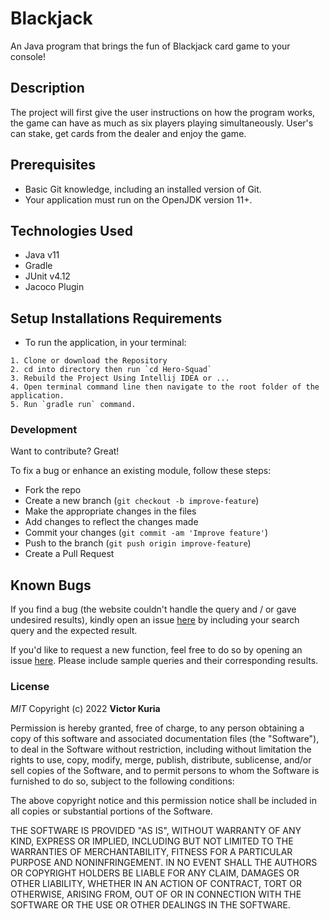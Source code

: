 # Blackjack
An Java program that brings the fun of Blackjack card game to your console!


## Description

The project will first give the user instructions on how the program works, the game can have as much as six players playing simultaneously. User's can stake, get cards from the dealer and enjoy the game.



## Prerequisites

- Basic Git knowledge, including an installed version of Git.
- Your application must run on the OpenJDK version 11+.

## Technologies Used 

- Java v11
- Gradle
- JUnit v4.12
- Jacoco Plugin


## Setup Installations Requirements
   * To run the application, in your terminal:

    1. Clone or download the Repository
    2. cd into directory then run `cd Hero-Squad`
    3. Rebuild the Project Using Intellij IDEA or ...
    4. Open terminal command line then navigate to the root folder of the application.
    5. Run `gradle run` command.
  

### Development

Want to contribute? Great!

To fix a bug or enhance an existing module, follow these steps:

- Fork the repo
- Create a new branch (`git checkout -b improve-feature`)
- Make the appropriate changes in the files
- Add changes to reflect the changes made
- Commit your changes (`git commit -am 'Improve feature'`)
- Push to the branch (`git push origin improve-feature`)
- Create a Pull Request 

## Known Bugs

If you find a bug (the website couldn't handle the query and / or gave undesired results), kindly open an issue [here](https://github.com/Davincii254/Blackjack/issues/new) by including your search query and the expected result.

If you'd like to request a new function, feel free to do so by opening an issue [here](https://github.com/Davincii254/Blackjack/issues/new). Please include sample queries and their corresponding results.

### License

*MIT*
Copyright (c) 2022 **Victor Kuria**

Permission is hereby granted, free of charge, to any person obtaining a copy of this software and associated documentation files (the "Software"), to deal in the Software without restriction, including without limitation the rights to use, copy, modify, merge, publish, distribute, sublicense, and/or sell copies of the Software, and to permit persons to whom the Software is furnished to do so, subject to the following conditions:

The above copyright notice and this permission notice shall be included in all copies or substantial portions of the Software.

THE SOFTWARE IS PROVIDED "AS IS", WITHOUT WARRANTY OF ANY KIND, EXPRESS OR IMPLIED, INCLUDING BUT NOT LIMITED TO THE WARRANTIES OF MERCHANTABILITY, FITNESS FOR A PARTICULAR PURPOSE AND NONINFRINGEMENT. IN NO EVENT SHALL THE AUTHORS OR COPYRIGHT HOLDERS BE LIABLE FOR ANY CLAIM, DAMAGES OR OTHER LIABILITY, WHETHER IN AN ACTION OF CONTRACT, TORT OR OTHERWISE, ARISING FROM, OUT OF OR IN CONNECTION WITH THE SOFTWARE OR THE USE OR OTHER DEALINGS IN THE SOFTWARE.
